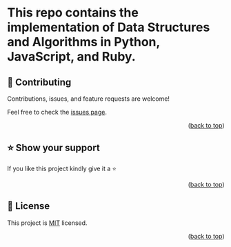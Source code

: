
# This repo contains the implementation of Data Structures and Algorithms in Python, JavaScript, and Ruby.
<!-- CONTRIBUTING -->

## 🤝 Contributing <a name="contributing"></a>

Contributions, issues, and feature requests are welcome!

Feel free to check the [issues page](https://github.com/kennankole/data-structure-and-algorithms/issues/).

<p align="right">(<a href="#readme-top">back to top</a>)</p>

<!-- SUPPORT -->

## ⭐️ Show your support <a name="support"></a>

If you like this project kindly give it a ⭐️ 

<p align="right">(<a href="#readme-top">back to top</a>)</p>

<!-- LICENSE -->

## 📝 License <a name="license"></a>

This project is [MIT](./MIT.md) licensed.

<p align="right">(<a href="#readme-top">back to top</a>)</p>
